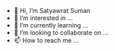 - 👋 Hi, I’m Satyawrat Suman
- 👀 I’m interested in ...
- 🌱 I’m currently learning ...
- 💞️ I’m looking to collaborate on ...
- 📫 How to reach me ...

<!---
thesatyawrat/thesatyawrat is a ✨ special ✨ repository because its `README.md` (this file) appears on your GitHub profile.
You can click the Preview link to take a look at your changes.
--->
